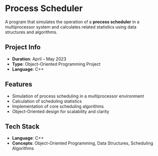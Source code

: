# Process Scheduler  

A program that simulates the operation of a **process scheduler** in a multiprocessor system and calculates related statistics using data structures and algorithms.  

## Project Info  
-  **Duration**: April – May 2023  
-  **Type**: Object-Oriented Programming Project  
-  **Language**: C++  

## Features  
- Simulation of process scheduling in a multiprocessor environment  
- Calculation of scheduling statistics  
- Implementation of core scheduling algorithms  
- Object-Oriented design for scalability and clarity  

## Tech Stack  
- **Language**: C++  
- **Concepts**: Object-Oriented Programming, Data Structures, Scheduling Algorithms  
